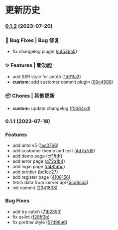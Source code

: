 # 更新历史 


### [0.1.2](https://github.com/xiaorunbao/driving-test/compare/v0.1.1...v0.1.2) (2023-07-20)


### 🐛 Bug Fixes | Bug 修复

* fix changelog plugin ([c4536a5](https://github.com/xiaorunbao/driving-test/commit/c4536a51b9324c5ed40b7430e067ac82cac85b85))


### ✨ Features | 新功能

* add SSR style for antd5 ([1d91fa3](https://github.com/xiaorunbao/driving-test/commit/1d91fa37e89ab18d8e83e8e0ad22da61620d5b06))
* **custom:** add customer commit plugin ([09c4988](https://github.com/xiaorunbao/driving-test/commit/09c498891761902f5b768b1de4fde6e97bba9bf0))


### 📦 Chores | 其他更新

* **custom:** update changelog ([f0d64cd](https://github.com/xiaorunbao/driving-test/commit/f0d64cd12d0229bd02d533c610ed580707513c4c))

### 0.1.1 (2023-07-18)


### Features

* add antd v5 ([1ac0766](https://github.com/xiaorunbao/driving-test/commit/1ac076678ce83c6b7c15d0dc1cab68a90e224d9a))
* add customer theme and test ([4d7a7d5](https://github.com/xiaorunbao/driving-test/commit/4d7a7d5c798b86582c143b024632e782f044db1d))
* add demo page ([cf1ffdf](https://github.com/xiaorunbao/driving-test/commit/cf1ffdfee3454acaa5f04ed5af920907b72ff6b4))
* add error page ([d72a1b4](https://github.com/xiaorunbao/driving-test/commit/d72a1b44243d1346e945cf64f35d63aa5ee41a71))
* add login page ([d48fdbc](https://github.com/xiaorunbao/driving-test/commit/d48fdbc9cbf33eaa939a51096a23846c8b55a15f))
* add prettier ([bc1ee27](https://github.com/xiaorunbao/driving-test/commit/bc1ee27014bca55435f815cd89f9d3b6388d2d1c))
* add register page ([4108156](https://github.com/xiaorunbao/driving-test/commit/41081568758b396dfa36b7dc8203026067b8d0cd))
* fetch data from server api ([5cd8ca5](https://github.com/xiaorunbao/driving-test/commit/5cd8ca5324c400c95fea088655080656597fe2b0))
* init commit ([2341838](https://github.com/xiaorunbao/driving-test/commit/2341838e4dc43431f1686f2c3ed02355ccd6e9d0))


### Bug Fixes

* add try catch ([71b2553](https://github.com/xiaorunbao/driving-test/commit/71b2553244434400d5bcbb87738cb4d76b6bd56a))
* fix eslint ([f28ff3b](https://github.com/xiaorunbao/driving-test/commit/f28ff3baab64d57e23bd9190bf85b29db5f9f821))
* fix prettier style ([57d98a6](https://github.com/xiaorunbao/driving-test/commit/57d98a6f36fa3a360504346561ea9763c4f3194a))
